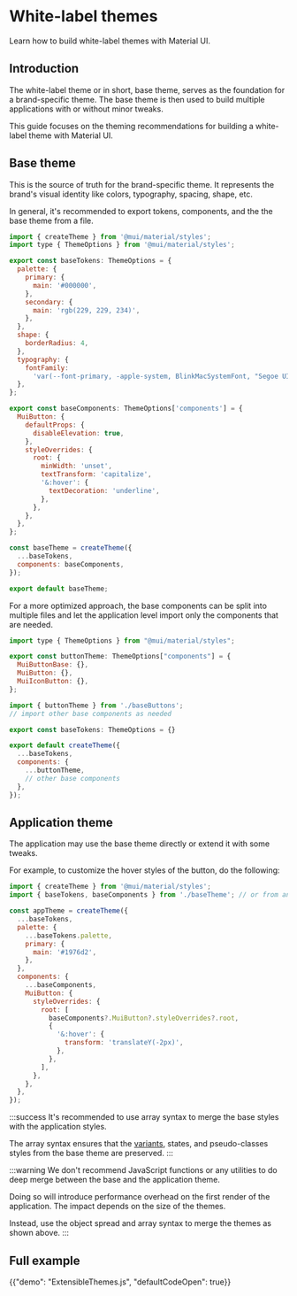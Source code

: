 # White-label themes

<p class="description">Learn how to build white-label themes with Material UI.</p>

## Introduction

The white-label theme or in short, base theme, serves as the foundation for a brand-specific theme. The base theme is then used to build multiple applications with or without minor tweaks.

This guide focuses on the theming recommendations for building a white-label theme with Material UI.

## Base theme

This is the source of truth for the brand-specific theme. It represents the brand's visual identity like colors, typography, spacing, shape, etc.

In general, it's recommended to export tokens, components, and the the base theme from a file.

```js title="baseTheme.ts"
import { createTheme } from '@mui/material/styles';
import type { ThemeOptions } from '@mui/material/styles';

export const baseTokens: ThemeOptions = {
  palette: {
    primary: {
      main: '#000000',
    },
    secondary: {
      main: 'rgb(229, 229, 234)',
    },
  },
  shape: {
    borderRadius: 4,
  },
  typography: {
    fontFamily:
      'var(--font-primary, -apple-system, BlinkMacSystemFont, "Segoe UI", Roboto, "Helvetica Neue", Arial, sans-serif)',
  },
};

export const baseComponents: ThemeOptions['components'] = {
  MuiButton: {
    defaultProps: {
      disableElevation: true,
    },
    styleOverrides: {
      root: {
        minWidth: 'unset',
        textTransform: 'capitalize',
        '&:hover': {
          textDecoration: 'underline',
        },
      },
    },
  },
};

const baseTheme = createTheme({
  ...baseTokens,
  components: baseComponents,
});

export default baseTheme;
```

For a more optimized approach, the base components can be split into multiple files and let the application level import only the components that are needed.

```js title="baseButtons.ts"
import type { ThemeOptions } from "@mui/material/styles";

export const buttonTheme: ThemeOptions["components"] = {
  MuiButtonBase: {},
  MuiButton: {},
  MuiIconButton: {},
};
```

```js title="baseTheme.ts"
import { buttonTheme } from './baseButtons';
// import other base components as needed

export const baseTokens: ThemeOptions = {}

export default createTheme({
  ...baseTokens,
  components: {
    ...buttonTheme,
    // other base components
  },
});
```

## Application theme

The application may use the base theme directly or extend it with some tweaks.

For example, to customize the hover styles of the button, do the following:

```js title="appTheme.ts"
import { createTheme } from '@mui/material/styles';
import { baseTokens, baseComponents } from './baseTheme'; // or from an npm package.

const appTheme = createTheme({
  ...baseTokens,
  palette: {
    ...baseTokens.palette,
    primary: {
      main: '#1976d2',
    },
  },
  components: {
    ...baseComponents,
    MuiButton: {
      styleOverrides: {
        root: [
          baseComponents?.MuiButton?.styleOverrides?.root,
          {
            '&:hover': {
              transform: 'translateY(-2px)',
            },
          },
        ],
      },
    },
  },
});
```

:::success
It's recommended to use array syntax to merge the base styles with the application styles.

The array syntax ensures that the [variants](/material-ui/customization/theme-components/#variants), states, and pseudo-classes styles from the base theme are preserved.
:::

:::warning
We don't recommend JavaScript functions or any utilities to do deep merge between the base and the application theme.

Doing so will introduce performance overhead on the first render of the application. The impact depends on the size of the themes.

Instead, use the object spread and array syntax to merge the themes as shown above.
:::

## Full example

{{"demo": "ExtensibleThemes.js", "defaultCodeOpen": true}}
